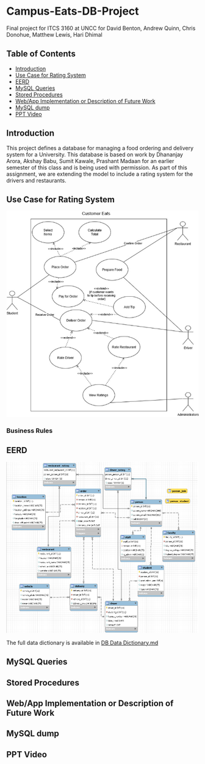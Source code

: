 # Campus-Eats-DB-Project <!-- omit in toc -->

Final project for ITCS 3160 at UNCC for David Benton, Andrew Quinn, Chris Donohue, Matthew Lewis, Hari Dhimal

## Table of Contents <!-- omit in toc -->

- [Introduction](#introduction)
- [Use Case for Rating System](#use-case-for-rating-system)
- [EERD](#eerd)
- [MySQL Queries](#mysql-queries)
- [Stored Procedures](#stored-procedures)
- [Web/App Implementation or Description of Future Work](#webapp-implementation-or-description-of-future-work)
- [MySQL dump](#mysql-dump)
- [PPT Video](#ppt-video)

## Introduction

This project defines a database for managing a food ordering and delivery system for a University. This database is based on work by Dhananjay Arora, Akshay Babu, Sumit Kawale, Prashant Madaan for an earlier semester of this class and is being used with permission. As part of this assignment, we are extending the model to include a rating system for the drivers and restaurants. 

## Use Case for Rating System
![Use Case Diagram For Campus Eats Database](https://github.com/bentondavidl/Campus-Eats-DB-Project/blob/main/images/CustomerEats_UseCAse.jpg)
### Business Rules

## EERD

![EERD For Campus Eats Database](https://github.com/bentondavidl/Campus-Eats-DB-Project/blob/main/images/CampusEats%20EERD.png)

The full data dictionary is available in [DB Data Dictionary.md](https://github.com/bentondavidl/Campus-Eats-DB-Project/blob/main/DB%20Data%20Dictionary.md)

## MySQL Queries

## Stored Procedures

## Web/App Implementation or Description of Future Work

## MySQL dump

## PPT Video
